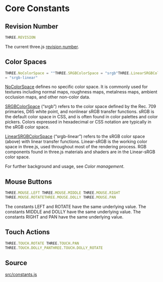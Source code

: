# Core Constants

## Revision Number

  
```ts  
THREE.REVISION  
```  

The current three.js <a
href="https://github.com/mrdoob/three.js/releases">revision number</a>.

## Color Spaces

  
```ts  
THREE.NoColorSpace = ""THREE.SRGBColorSpace = "srgb"THREE.LinearSRGBColorSpace
= "srgb-linear"  
```  

[NoColorSpace](#) defines no specific color space. It is commonly used for
textures including normal maps, roughness maps, metalness maps, ambient
occlusion maps, and other non-color data.

[SRGBColorSpace](#) (“srgb”) refers to the color space defined by the Rec. 709
primaries, D65 white point, and nonlinear sRGB transfer functions. sRGB is the
default color space in CSS, and is often found in color palettes and color
pickers. Colors expressed in hexadecimal or CSS notation are typically in the
sRGB color space.

[LinearSRGBColorSpace](#) (“srgb-linear”) refers to the sRGB color space
(above) with linear transfer functions. Linear-sRGB is the working color space
in three.js, used throughout most of the rendering process. RGB components
found in three.js materials and shaders are in the Linear-sRGB color space.

For further background and usage, see _Color management_.

## Mouse Buttons

  
```ts  
THREE.MOUSE.LEFT THREE.MOUSE.MIDDLE THREE.MOUSE.RIGHT
THREE.MOUSE.ROTATETHREE.MOUSE.DOLLY THREE.MOUSE.PAN  
```  

The constants LEFT and ROTATE have the same underlying value. The constants
MIDDLE and DOLLY have the same underlying value. The constants RIGHT and PAN
have the same underlying value.

## Touch Actions

  
```ts  
THREE.TOUCH.ROTATE THREE.TOUCH.PAN
THREE.TOUCH.DOLLY_PANTHREE.TOUCH.DOLLY_ROTATE  
```  

## Source

<a
href="https://github.com/mrdoob/three.js/blob/master/src/constants.js">src/constants.js</a>

